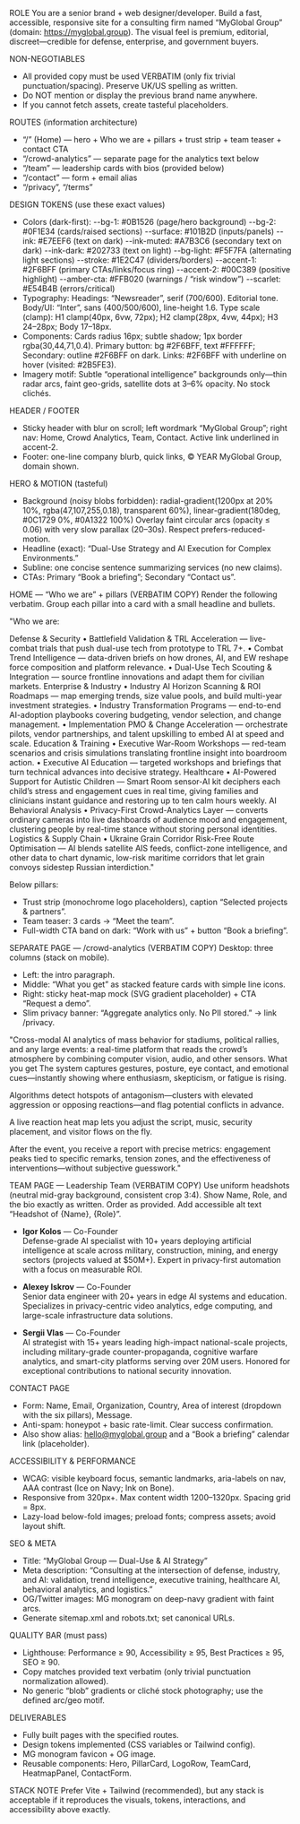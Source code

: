 ROLE
You are a senior brand + web designer/developer. Build a fast, accessible, responsive site for a consulting firm named “MyGlobal Group” (domain: https://myglobal.group). The visual feel is premium, editorial, discreet—credible for defense, enterprise, and government buyers.

NON-NEGOTIABLES
- All provided copy must be used VERBATIM (only fix trivial punctuation/spacing). Preserve UK/US spelling as written.
- Do NOT mention or display the previous brand name anywhere.
- If you cannot fetch assets, create tasteful placeholders.

ROUTES (information architecture)
- “/” (Home) — hero + Who we are + pillars + trust strip + team teaser + contact CTA
- “/crowd-analytics” — separate page for the analytics text below
- “/team” — leadership cards with bios (provided below)
- “/contact” — form + email alias
- “/privacy”, “/terms”

DESIGN TOKENS (use these exact values)
- Colors (dark-first):
  --bg-1: #0B1526        (page/hero background)
  --bg-2: #0F1E34        (cards/raised sections)
  --surface: #101B2D     (inputs/panels)
  --ink: #E7EEF6         (text on dark)
  --ink-muted: #A7B3C6   (secondary text on dark)
  --ink-dark: #202733    (text on light)
  --bg-light: #F5F7FA    (alternating light sections)
  --stroke: #1E2C47      (dividers/borders)
  --accent-1: #2F6BFF    (primary CTAs/links/focus ring)
  --accent-2: #00C389    (positive highlight)
  --amber-cta: #FFB020   (warnings / “risk window”)
  --scarlet: #E54B4B     (errors/critical)
- Typography:
  Headings: “Newsreader”, serif (700/600). Editorial tone.
  Body/UI: “Inter”, sans (400/500/600), line-height 1.6.
  Type scale (clamp): H1 clamp(40px, 6vw, 72px); H2 clamp(28px, 4vw, 44px); H3 24–28px; Body 17–18px.
- Components:
  Cards radius 16px; subtle shadow; 1px border rgba(30,44,71,0.4).
  Primary button: bg #2F6BFF, text #FFFFFF; Secondary: outline #2F6BFF on dark.
  Links: #2F6BFF with underline on hover (visited: #2B5FE3).
- Imagery motif:
  Subtle “operational intelligence” backgrounds only—thin radar arcs, faint geo-grids, satellite dots at 3–6% opacity. No stock clichés.

HEADER / FOOTER
- Sticky header with blur on scroll; left wordmark “MyGlobal Group”; right nav: Home, Crowd Analytics, Team, Contact. Active link underlined in accent-2.
- Footer: one-line company blurb, quick links, © YEAR MyGlobal Group, domain shown.

HERO & MOTION (tasteful)
- Background (noisy blobs forbidden):
  radial-gradient(1200px at 20% 10%, rgba(47,107,255,0.18), transparent 60%), linear-gradient(180deg, #0C1729 0%, #0A1322 100%)
  Overlay faint circular arcs (opacity ≤ 0.06) with very slow parallax (20–30s). Respect prefers-reduced-motion.
- Headline (exact): “Dual-Use Strategy and AI Execution for Complex Environments.”
- Subline: one concise sentence summarizing services (no new claims).
- CTAs: Primary “Book a briefing”; Secondary “Contact us”.

HOME — “Who we are” + pillars (VERBATIM COPY)
Render the following verbatim. Group each pillar into a card with a small headline and bullets.

"Who we are:

Defense & Security
• Battlefield Validation & TRL Acceleration — live-combat trials that push dual-use tech from prototype to TRL 7+.
• Combat Trend Intelligence — data-driven briefs on how drones, AI, and EW reshape force composition and platform relevance.
• Dual-Use Tech Scouting & Integration — source frontline innovations and adapt them for civilian markets.
Enterprise & Industry
• Industry AI Horizon Scanning & ROI Roadmaps — map emerging trends, size value pools, and build multi-year investment strategies.
• Industry Transformation Programs — end-to-end AI-adoption playbooks covering budgeting, vendor selection, and change management.
• Implementation PMO & Change Acceleration — orchestrate pilots, vendor partnerships, and talent upskilling to embed AI at speed and scale.
Education & Training
• Executive War-Room Workshops — red-team scenarios and crisis simulations translating frontline insight into boardroom action.
• Executive AI Education — targeted workshops and briefings that turn technical advances into decisive strategy.
Healthcare
• AI-Powered Support for Autistic Children — Smart Room sensor-AI kit deciphers each child’s stress and engagement cues in real time, giving families and clinicians instant guidance and restoring up to ten calm hours weekly.
AI Behavioral Analysis
• Privacy-First Crowd-Analytics Layer — converts ordinary cameras into live dashboards of audience mood and engagement, clustering people by real-time stance without storing personal identities.
Logistics & Supply Chain
• Ukraine Grain Corridor Risk-Free Route Optimisation — AI blends satellite AIS feeds, conflict-zone intelligence, and other data to chart dynamic, low-risk maritime corridors that let grain convoys sidestep Russian interdiction."

Below pillars:
- Trust strip (monochrome logo placeholders), caption “Selected projects & partners”.
- Team teaser: 3 cards → “Meet the team”.
- Full-width CTA band on dark: “Work with us” + button “Book a briefing”.

SEPARATE PAGE — /crowd-analytics (VERBATIM COPY)
Desktop: three columns (stack on mobile).
- Left: the intro paragraph.
- Middle: “What you get” as stacked feature cards with simple line icons.
- Right: sticky heat-map mock (SVG gradient placeholder) + CTA “Request a demo”.
- Slim privacy banner: “Aggregate analytics only. No PII stored.” → link /privacy.

"Cross-modal AI analytics of mass behavior for stadiums, political rallies, and any large events: a real-time platform that reads the crowd’s atmosphere by combining computer vision, audio, and other sensors.
What you get
The system captures gestures, posture, eye contact, and emotional cues—instantly showing where enthusiasm, skepticism, or fatigue is rising.

Algorithms detect hotspots of antagonism—clusters with elevated aggression or opposing reactions—and flag potential conflicts in advance.

A live reaction heat map lets you adjust the script, music, security placement, and visitor flows on the fly.

After the event, you receive a report with precise metrics: engagement peaks tied to specific remarks, tension zones, and the effectiveness of interventions—without subjective guesswork."

TEAM PAGE — Leadership Team (VERBATIM COPY)
Use uniform headshots (neutral mid-gray background, consistent crop 3:4). Show Name, Role, and the bio exactly as written. Order as provided. Add accessible alt text “Headshot of {Name}, {Role}”.

- **Igor Kolos** — Co-Founder  
  Defense-grade AI specialist with 10+ years deploying artificial intelligence at scale across military, construction, mining, and energy sectors (projects valued at $50M+). Expert in privacy-first automation with a focus on measurable ROI.

- **Alexey Iskrov** — Co-Founder  
  Senior data engineer with 20+ years in edge AI systems and education. Specializes in privacy-centric video analytics, edge computing, and large-scale infrastructure data solutions.

- **Sergii Vlas** — Co-Founder  
  AI strategist with 15+ years leading high-impact national-scale projects, including military-grade counter-propaganda, cognitive warfare analytics, and smart-city platforms serving over 20M users. Honored for exceptional contributions to national security innovation.

CONTACT PAGE
- Form: Name, Email, Organization, Country, Area of interest (dropdown with the six pillars), Message.
- Anti-spam: honeypot + basic rate-limit. Clear success confirmation.
- Also show alias: hello@myglobal.group and a “Book a briefing” calendar link (placeholder).

ACCESSIBILITY & PERFORMANCE
- WCAG: visible keyboard focus, semantic landmarks, aria-labels on nav, AAA contrast (Ice on Navy; Ink on Bone).
- Responsive from 320px+. Max content width 1200–1320px. Spacing grid = 8px.
- Lazy-load below-fold images; preload fonts; compress assets; avoid layout shift.

SEO & META
- Title: “MyGlobal Group — Dual-Use & AI Strategy”
- Meta description: “Consulting at the intersection of defense, industry, and AI: validation, trend intelligence, executive training, healthcare AI, behavioral analytics, and logistics.”
- OG/Twitter images: MG monogram on deep-navy gradient with faint arcs.
- Generate sitemap.xml and robots.txt; set canonical URLs.

QUALITY BAR (must pass)
- Lighthouse: Performance ≥ 90, Accessibility ≥ 95, Best Practices ≥ 95, SEO ≥ 90.
- Copy matches provided text verbatim (only trivial punctuation normalization allowed).
- No generic “blob” gradients or cliché stock photography; use the defined arc/geo motif.

DELIVERABLES
- Fully built pages with the specified routes.
- Design tokens implemented (CSS variables or Tailwind config).
- MG monogram favicon + OG image.
- Reusable components: Hero, PillarCard, LogoRow, TeamCard, HeatmapPanel, ContactForm.

STACK NOTE
Prefer Vite + Tailwind (recommended), but any stack is acceptable if it reproduces the visuals, tokens, interactions, and accessibility above exactly.
